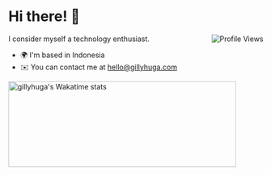 Hi there! 👋
======================
<a href="http://www.github.com/gillyhuga">
  <img align="right" alt="Profile Views" src="https://komarev.com/ghpvc/?username=gillyhuga&style=flat-square&label=Profile+Views&color=0891b2" />
</a>

I consider myself a technology enthusiast.

* 🌍  I'm based in Indonesia
* ✉️  You can contact me at [hello@gillyhuga.com](mailto:hello@gillyhuga.com)

<a href="https://wakatime.com/@gillyhuga">
  <img style="width:450px; height:170px" src="https://github-readme-stats.vercel.app/api/wakatime?username=gillyhuga&langs_count=4&layout=compact&title_color=0891b2&text_color=000000&icon_color=0891b2&bg_color=ffffff&hide_border=true" alt="gillyhuga's Wakatime stats" />
</a>
